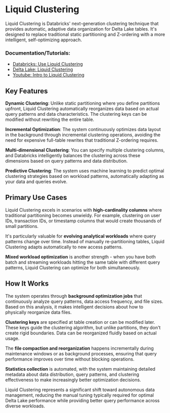 # Liquid Clustering
Liquid Clustering is Databricks' next-generation clustering technique that provides automatic, adaptive data organization for Delta Lake tables. It's designed to replace traditional static partitioning and Z-ordering with a more intelligent, self-optimizing approach.

### Documentation/Tutorials:
- [Databricks: Use Liquid Clustering](https://docs.databricks.com/aws/en/delta/clustering)
- [Delta Lake: Liquid Clustering](https://delta.io/blog/liquid-clustering/)
- [Youtube: Intro to Liquid Clustering](https://www.youtube.com/watch?v=na3Wp-j855g)

## Key Features

**Dynamic Clustering**: Unlike static partitioning where you define partitions upfront, Liquid Clustering automatically reorganizes data based on actual query patterns and data characteristics. The clustering keys can be modified without rewriting the entire table.

**Incremental Optimization**: The system continuously optimizes data layout in the background through incremental clustering operations, avoiding the need for expensive full-table rewrites that traditional Z-ordering requires.

**Multi-dimensional Clustering**: You can specify multiple clustering columns, and Databricks intelligently balances the clustering across these dimensions based on query patterns and data distribution.

**Predictive Clustering**: The system uses machine learning to predict optimal clustering strategies based on workload patterns, automatically adapting as your data and queries evolve.

## Primary Use Cases

Liquid Clustering excels in scenarios with **high-cardinality columns** where traditional partitioning becomes unwieldy. For example, clustering on user IDs, transaction IDs, or timestamp columns that would create thousands of small partitions.

It's particularly valuable for **evolving analytical workloads** where query patterns change over time. Instead of manually re-partitioning tables, Liquid Clustering adapts automatically to new access patterns.

**Mixed workload optimization** is another strength - when you have both batch and streaming workloads hitting the same table with different query patterns, Liquid Clustering can optimize for both simultaneously.

## How It Works

The system operates through **background optimization jobs** that continuously analyze query patterns, data access frequency, and file sizes. Based on this analysis, it makes intelligent decisions about how to physically reorganize data files.

**Clustering keys** are specified at table creation or can be modified later. These keys guide the clustering algorithm, but unlike partitions, they don't create rigid boundaries. Data can be reorganized fluidly based on actual usage.

The **file compaction and reorganization** happens incrementally during maintenance windows or as background processes, ensuring that query performance improves over time without blocking operations.

**Statistics collection** is automated, with the system maintaining detailed metadata about data distribution, query patterns, and clustering effectiveness to make increasingly better optimization decisions.

Liquid Clustering represents a significant shift toward autonomous data management, reducing the manual tuning typically required for optimal Delta Lake performance while providing better query performance across diverse workloads.
